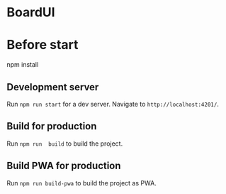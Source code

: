 # BoardUI

# Before start
 
npm install

## Development server

Run `npm run start` for a dev server. Navigate to `http://localhost:4201/`.

## Build for production

Run `npm run  build` to build the project.

## Build PWA for production

Run `npm run build-pwa` to build the project as PWA.
